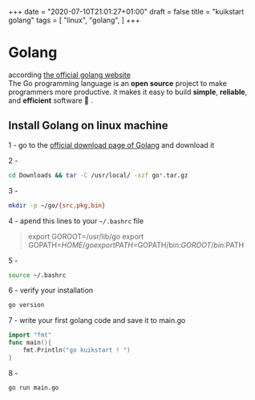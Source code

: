 +++
date = "2020-07-10T21:01:27+01:00"
draft = false
title = "kuikstart golang"
tags = [
    "linux",
    "golang",
]
+++
# Golang

according [the official golang website](https://golang.org/)  
The Go programming language is an **open source** project to make programmers more productive.
it makes it easy to build **simple**, **reliable**, and **efficient** software :blue_heart: .

## Install Golang on linux machine  

1 - go to the [official download page of Golang](https://golang.org/dl) and download it  

2 - 
```bash
cd Downloads && tar -C /usr/local/ -xzf go*.tar.gz
```  

3 - 
```bash
mkdir -p ~/go/{src,pkg,bin}
```

4 - apend this lines to your `~/.bashrc` file  

> export GOROOT=/usr/lib/go
> export GOPATH=$HOME/go
> export PATH=$GOPATH/bin:$GOROOT/bin:$PATH

5 - 
```bash
source ~/.bashrc
```

6 - verify your installation 
```bash
go version
```

7 - write your first golang code and save it to main.go
```go
import "fmt"
func main(){
    fmt.Println("go kuikstart ! ")
}
```

8 - 
```bash
go run main.go
```
